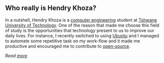 
## Who really is Hendry Khoza?

In a nutshell, Hendry Khoza is a [computer engineering](https://en.wikipedia.org/wiki/Computer_engineering) student at 
[Tshwane University of Technology](https://www.tut.ac.za/). One of the reason that made me choose 
this field of study is the opportunities that technology present to us to 
improve our daily lives. For instance, I recently switched to using [Ubuntu](https://ubuntu.com/)
and I managed to automate some repetitive task on my work-flow and it made me
productive and encouraged me to contribute to [open-source](https://en.wikipedia.org/wiki/Open_source).

*Read [more](hendry3k.github.io)*
